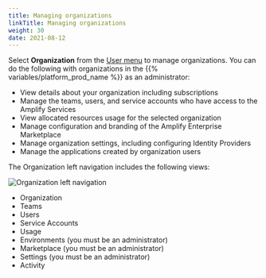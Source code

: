 ```yaml
---
title: Managing organizations
linkTitle: Managing organizations
weight: 30
date: 2021-08-12
---
```


Select **Organization** from the [User menu](/docs/getting_started_with_amplify_platform_management/navigation/#user-menu) to manage organizations. You can do the following with organizations in the {{% variables/platform_prod_name %}} as an administrator:

* View details about your organization including subscriptions
* Manage the teams, users, and service accounts who have access to the Amplify Services
* View allocated resources usage for the selected organization
* Manage configuration and branding of the Amplify Enterprise Marketplace
* Manage organization settings, including configuring Identity Providers
* Manage the applications created by organization users

The Organization left navigation includes the following views:

![Organization left navigation](/Images/organization_left_menu.png)

* Organization
* Teams
* Users
* Service Accounts
* Usage
* Environments (you must be an administrator)
* Marketplace (you must be an administrator)
* Settings (you must be an administrator)
* Activity